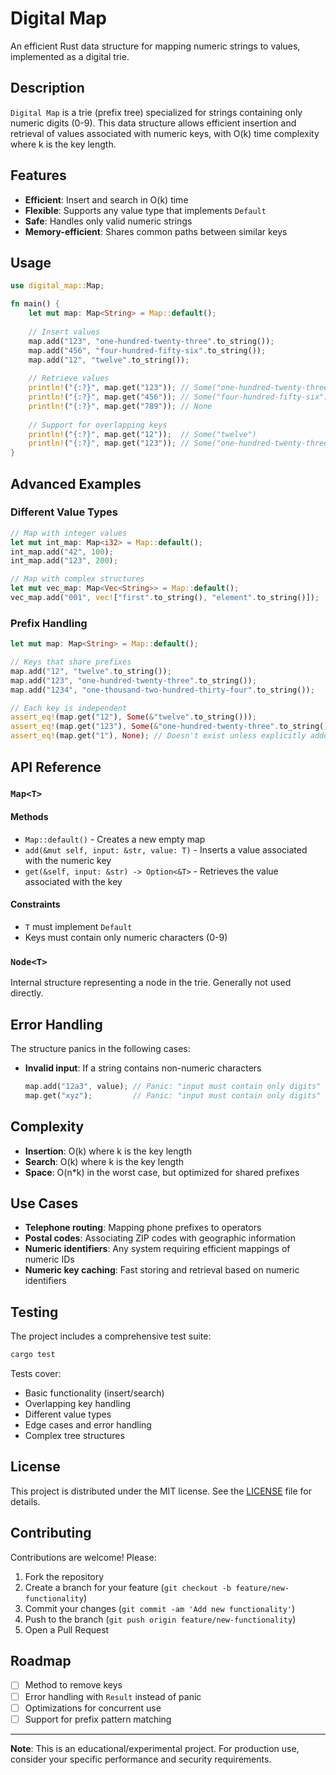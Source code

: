 # Digital Map

An efficient Rust data structure for mapping numeric strings to values, implemented as a digital trie.

## Description

`Digital Map` is a trie (prefix tree) specialized for strings containing only numeric digits (0-9). This data structure allows efficient insertion and retrieval of values associated with numeric keys, with O(k) time complexity where k is the key length.

## Features

- **Efficient**: Insert and search in O(k) time
- **Flexible**: Supports any value type that implements `Default`
- **Safe**: Handles only valid numeric strings
- **Memory-efficient**: Shares common paths between similar keys

## Usage

```rust
use digital_map::Map;

fn main() {
    let mut map: Map<String> = Map::default();
    
    // Insert values
    map.add("123", "one-hundred-twenty-three".to_string());
    map.add("456", "four-hundred-fifty-six".to_string());
    map.add("12", "twelve".to_string());
    
    // Retrieve values
    println!("{:?}", map.get("123")); // Some("one-hundred-twenty-three")
    println!("{:?}", map.get("456")); // Some("four-hundred-fifty-six")
    println!("{:?}", map.get("789")); // None
    
    // Support for overlapping keys
    println!("{:?}", map.get("12"));  // Some("twelve")
    println!("{:?}", map.get("123")); // Some("one-hundred-twenty-three")
}
```

## Advanced Examples

### Different Value Types

```rust
// Map with integer values
let mut int_map: Map<i32> = Map::default();
int_map.add("42", 100);
int_map.add("123", 200);

// Map with complex structures
let mut vec_map: Map<Vec<String>> = Map::default();
vec_map.add("001", vec!["first".to_string(), "element".to_string()]);
```

### Prefix Handling

```rust
let mut map: Map<String> = Map::default();

// Keys that share prefixes
map.add("12", "twelve".to_string());
map.add("123", "one-hundred-twenty-three".to_string());
map.add("1234", "one-thousand-two-hundred-thirty-four".to_string());

// Each key is independent
assert_eq!(map.get("12"), Some(&"twelve".to_string()));
assert_eq!(map.get("123"), Some(&"one-hundred-twenty-three".to_string()));
assert_eq!(map.get("1"), None); // Doesn't exist unless explicitly added
```

## API Reference

### `Map<T>`

#### Methods

- `Map::default()` - Creates a new empty map
- `add(&mut self, input: &str, value: T)` - Inserts a value associated with the numeric key
- `get(&self, input: &str) -> Option<&T>` - Retrieves the value associated with the key

#### Constraints

- `T` must implement `Default`
- Keys must contain only numeric characters (0-9)

### `Node<T>`

Internal structure representing a node in the trie. Generally not used directly.

## Error Handling

The structure panics in the following cases:

- **Invalid input**: If a string contains non-numeric characters
  ```rust
  map.add("12a3", value); // Panic: "input must contain only digits"
  map.get("xyz");         // Panic: "input must contain only digits"
  ```

## Complexity

- **Insertion**: O(k) where k is the key length
- **Search**: O(k) where k is the key length
- **Space**: O(n*k) in the worst case, but optimized for shared prefixes

## Use Cases

- **Telephone routing**: Mapping phone prefixes to operators
- **Postal codes**: Associating ZIP codes with geographic information
- **Numeric identifiers**: Any system requiring efficient mappings of numeric IDs
- **Numeric key caching**: Fast storing and retrieval based on numeric identifiers

## Testing

The project includes a comprehensive test suite:

```bash
cargo test
```

Tests cover:
- Basic functionality (insert/search)
- Overlapping key handling
- Different value types
- Edge cases and error handling
- Complex tree structures

## License

This project is distributed under the MIT license. See the [LICENSE](LICENSE) file for details.

## Contributing

Contributions are welcome! Please:

1. Fork the repository
2. Create a branch for your feature (`git checkout -b feature/new-functionality`)
3. Commit your changes (`git commit -am 'Add new functionality'`)
4. Push to the branch (`git push origin feature/new-functionality`)
5. Open a Pull Request

## Roadmap

- [ ] Method to remove keys
- [ ] Error handling with `Result` instead of panic
- [ ] Optimizations for concurrent use
- [ ] Support for prefix pattern matching

---

**Note**: This is an educational/experimental project. For production use, consider your specific performance and security requirements.
